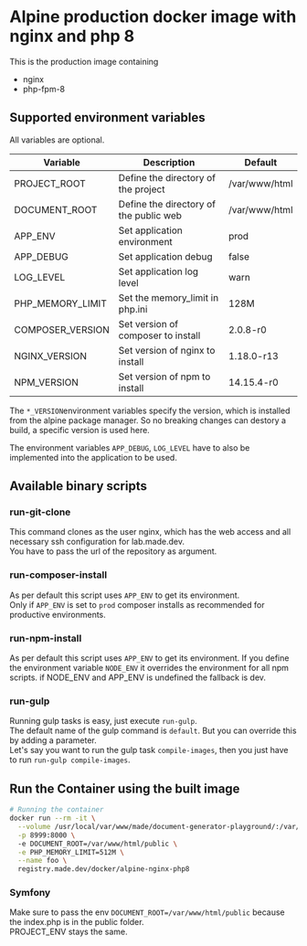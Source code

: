 # Alpine production docker image with nginx and php 8

This is the production image containing
- nginx
- php-fpm-8

## Supported environment variables

All variables are optional.

| Variable              | Description                               | Default
| --------------------- | ----------------------------------------- | ------------------------------- |
| PROJECT_ROOT          | Define the directory of the project       | /var/www/html                   |
| DOCUMENT_ROOT         | Define the directory of the public web    | /var/www/html                   |
| APP_ENV               | Set application environment               | prod                            |
| APP_DEBUG             | Set application debug                     | false                           |
| LOG_LEVEL             | Set application log level                 | warn                            |
| PHP_MEMORY_LIMIT      | Set the memory_limit in php.ini           | 128M                            |
| COMPOSER_VERSION      | Set version of composer to install        | 2.0.8-r0                        |
| NGINX_VERSION         | Set version of nginx to install           | 1.18.0-r13                      |
| NPM_VERSION           | Set version of npm to install             | 14.15.4-r0                      |

The `*_VERSION`environment variables specify the version, which is installed from the alpine package manager.
So no breaking changes can destory a build, a specific version is used here.

The environment variables `APP_DEBUG`, `LOG_LEVEL` have to also be implemented into the application to be used.

## Available binary scripts

### run-git-clone
This command clones as the user nginx, which has the web access and all necessary ssh configuration for lab.made.dev.    
You have to pass the url of the repository as argument.

### run-composer-install
As per default this script uses `APP_ENV` to get its environment.  
Only if `APP_ENV` is set to `prod` composer installs as recommended for productive environments.

### run-npm-install
As per default this script uses `APP_ENV` to get its environment.
If you define the environment variable `NODE_ENV` it overrides the environment for all npm scripts.
if NODE_ENV and APP_ENV is undefined the fallback is dev.

### run-gulp
Running gulp tasks is easy, just execute `run-gulp`.    
The default name of the gulp command is `default`.
But you can override this by adding a parameter.    
Let's say you want to run the gulp task `compile-images`,
then you just have to run `run-gulp compile-images`.

## Run the Container using the built image
```bash
# Running the container
docker run --rm -it \
  --volume /usr/local/var/www/made/document-generator-playground/:/var/www/html \
  -p 8999:8000 \ 
  -e DOCUMENT_ROOT=/var/www/html/public \
  -e PHP_MEMORY_LIMIT=512M \
  --name foo \
  registry.made.dev/docker/alpine-nginx-php8
```


### Symfony
Make sure to pass the env `DOCUMENT_ROOT=/var/www/html/public` because the index.php is in the public folder.    
PROJECT_ENV stays the same.

